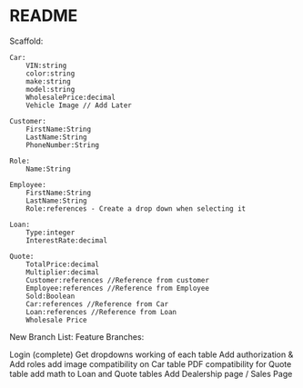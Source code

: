 # README

Scaffold:

	Car:
		VIN:string
		color:string
		make:string
		model:string
		WholesalePrice:decimal
		Vehicle Image // Add Later

	Customer:
		FirstName:String
		LastName:String
		PhoneNumber:String

	Role:
		Name:String

	Employee:
		FirstName:String
		LastName:String
		Role:references - Create a drop down when selecting it

	Loan:
		Type:integer
		InterestRate:decimal

	Quote:
		TotalPrice:decimal
		Multiplier:decimal
		Customer:references //Reference from customer
		Employee:references //Reference from Employee
		Sold:Boolean
		Car:references //Reference from Car
		Loan:references //Reference from Loan
		Wholesale Price
		
		
New Branch List:
Feature Branches:

Login (complete)
Get dropdowns working of each table
Add authorization & Add roles
add image compatibility on Car table
PDF compatibility for Quote table
add math to Loan and Quote tables
Add Dealership page / Sales Page
	
